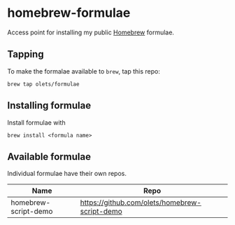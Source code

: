 # homebrew-formulae

Access point for installing my public [Homebrew](https://brew.sh/) formulae.

## Tapping

To make the formalae available to `brew`, tap this repo:

```shell
brew tap olets/formulae
```

## Installing formulae

Install formulae with

```shell
brew install <formula name>
```

## Available formulae

Individual formulae have their own repos.

Name | Repo
---|---
homebrew-script-demo | <https://github.com/olets/homebrew-script-demo>
